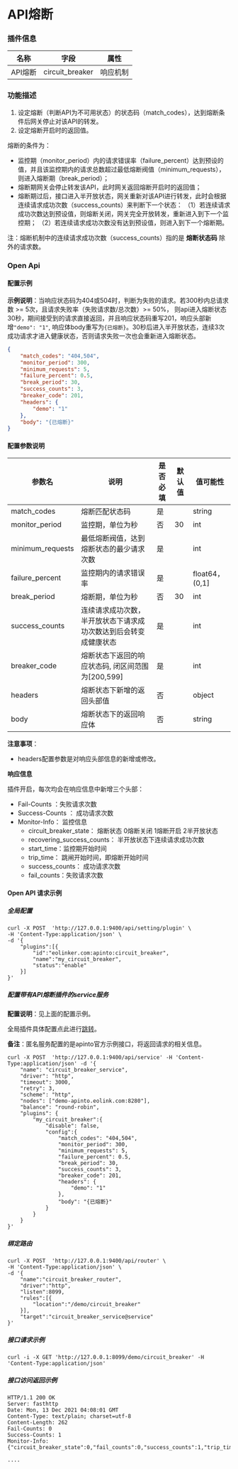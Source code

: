# API熔断
### 插件信息

| 名称    | 字段            | 属性     |
| ------- | --------------- | -------- |
| API熔断 | circuit_breaker | 响应机制 |

### 功能描述

1. 设定熔断（判断API为不可用状态）的状态码（match_codes），达到熔断条件后网关停止对该API的转发。
2. 设定熔断开启时的返回值。

熔断的条件为：

- 监控期（monitor_period）内的请求错误率（failure_percent）达到预设的值，并且该监控期内的请求总数超过最低熔断阀值（minimum_requests），则进入熔断期（break_period）；
- 熔断期网关会停止转发该API，此时网关返回熔断开启时的返回值；
- 熔断期过后，接口进入半开放状态，网关重新对该API进行转发，此时会根据连续请求成功次数（success_counts）来判断下一个状态：
  （1）若连续请求成功次数达到预设值，则熔断关闭，网关完全开放转发，重新进入到下一个监控期；
  （2）若连续请求成功次数没有达到预设值，则进入到下一个熔断期。

注：熔断机制中的连续请求成功次数（success_counts）指的是 **熔断状态码** 除外的请求数。

### Open Api

#### 配置示例

**示例说明**：当响应状态码为404或504时，判断为失败的请求。若300秒内总请求数 >= 5次，且请求失败率（失败请求数/总次数）>= 50%， 则api进入熔断状态30秒，期间接受到的请求直接返回，并且响应状态码重写201，响应头部新增`"demo": "1"`, 响应体body重写为`{已熔断}`。30秒后进入半开放状态，连续3次成功请求才进入健康状态，否则请求失败一次也会重新进入熔断状态。

```json
{
	"match_codes": "404,504",
	"monitor_period": 300,
	"minimum_requests": 5,
	"failure_percent": 0.5,
	"break_period": 30,
	"success_counts": 3,
	"breaker_code": 201,
	"headers": {
		"demo": "1"
	},
	"body": "{已熔断}"
}
```

#### 配置参数说明

| 参数名           | 说明                                                         | 是否必填 | 默认值 | 值可能性       |
| ---------------- | ------------------------------------------------------------ | -------- | ------ | -------------- |
| match_codes      | 熔断匹配状态码                                               | 是       |        | string         |
| monitor_period   | 监控期，单位为秒                                             | 否       | 30     | int            |
| minimum_requests | 最低熔断阀值，达到熔断状态的最少请求次数                     | 是       |        | int            |
| failure_percent  | 监控期内的请求错误率                                         | 是       |        | float64，(0,1] |
| break_period     | 熔断期，单位为秒                                             | 否       | 30     | int            |
| success_counts   | 连续请求成功次数，半开放状态下请求成功次数达到后会转变成健康状态 | 是       |        | int            |
| breaker_code     | 熔断状态下返回的响应状态码, 闭区间范围为[200,599]            | 是       |        | int            |
| headers          | 熔断状态下新增的返回头部值                                   | 否       |        | object         |
| body             | 熔断状态下的返回响应体                                       | 否       |        | string         |

**注意事项**：

* headers配置参数是对响应头部信息的新增或修改。



**响应信息**

插件开启，每次均会在响应信息中新增三个头部：

* Fail-Counts ：失败请求次数
* Success-Counts ： 成功请求次数
* Monitor-Info： 监控信息
  * circuit_breaker_state： 熔断状态  0熔断关闭 1熔断开启 2半开放状态
  * recovering_success_counts：  半开放状态下连续请求成功次数
  * start_time：监控期开始时间
  * trip_time： 跳闸开始时间，即熔断开始时间
  * success_counts： 成功请求次数
  * fail_counts：失败请求次数



#### Open API 请求示例

##### 全局配置

```shell
curl -X POST  'http://127.0.0.1:9400/api/setting/plugin' \
-H 'Content-Type:application/json' \
-d '{
    "plugins":[{
        "id":"eolinker.com:apinto:circuit_breaker",
        "name":"my_circuit_breaker",
        "status":"enable"
    }]
}'
```

##### 配置带有API熔断插件的service服务

**配置说明**：见上面的配置示例。

全局插件具体配置点此进行[跳转](/docs/apinto/plugins)。

**备注**：匿名服务配置的是apinto官方示例接口，将返回请求的相关信息。

```shell
curl -X POST  'http://127.0.0.1:9400/api/service' -H 'Content-Type:application/json' -d '{
    "name": "circuit_breaker_service",
    "driver": "http",
    "timeout": 3000,
    "retry": 3,
    "scheme": "http",
    "nodes": ["demo-apinto.eolink.com:8280"],
    "balance": "round-robin",
    "plugins": {
        "my_circuit_breaker":{
            "disable": false,
            "config":{
                "match_codes": "404,504",
                "monitor_period": 300,
                "minimum_requests": 5,
                "failure_percent": 0.5,
                "break_period": 30,
                "success_counts": 3,
                "breaker_code": 201,
                "headers": {
                    "demo": "1"
                },
                "body": "{已熔断}"
            }
        }
    }
}' 
```

##### 绑定路由

```shell
curl -X POST  'http://127.0.0.1:9400/api/router' \
-H 'Content-Type:application/json' \
-d '{
    "name":"circuit_breaker_router",
    "driver":"http",
    "listen":8099,
    "rules":[{
        "location":"/demo/circuit_breaker"
    }],
    "target":"circuit_breaker_service@service"
}'
```

##### 接口请求示例

```shell
curl -i -X GET 'http://127.0.0.1:8099/demo/circuit_breaker' -H 'Content-Type:application/json'
```

##### 接口访问返回示例

```text
HTTP/1.1 200 OK
Server: fasthttp
Date: Mon, 13 Dec 2021 04:08:01 GMT
Content-Type: text/plain; charset=utf-8
Content-Length: 262
Fail-Counts: 0
Success-Counts: 1
Monitor-Info: {"circuit_breaker_state":0,"fail_counts":0,"success_counts":1,"trip_time":1639368480,"start_time":1639368480,"recovering_success_counts":0}

....
```